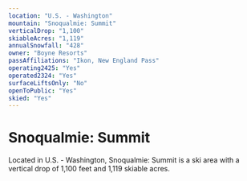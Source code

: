 ```yaml
---
location: "U.S. - Washington"
mountain: "Snoqualmie: Summit"
verticalDrop: "1,100"
skiableAcres: "1,119"
annualSnowfall: "428"
owner: "Boyne Resorts"
passAffiliations: "Ikon, New England Pass"
operating2425: "Yes"
operated2324: "Yes"
surfaceLiftsOnly: "No"
openToPublic: "Yes"
skied: "Yes"
---
```


# Snoqualmie: Summit

Located in U.S. - Washington, Snoqualmie: Summit is a ski area with a vertical drop of 1,100 feet and 1,119 skiable acres.